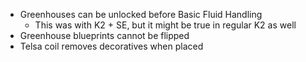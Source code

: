 - Greenhouses can be unlocked before Basic Fluid Handling
    - This was with K2 + SE, but it might be true in regular K2 as well
- Greenhouse blueprints cannot be flipped
- Telsa coil removes decoratives when placed
